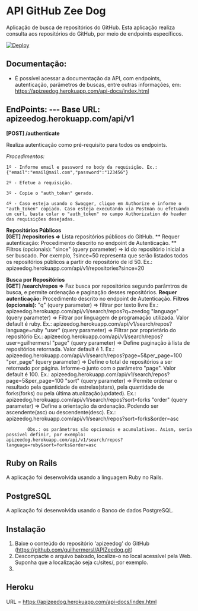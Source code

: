 # API GitHub Zee Dog

Aplicação de busca de repositórios do GitHub.
Esta aplicação realiza consulta aos repositórios do GitHub, por meio de endpoints específicos.

[![Deploy](https://www.herokucdn.com/deploy/button.svg)](https://apizeedog.herokuapp.com/api-docs/index.html)



## Documentação:
*   É possível acessar a documentação da API, com endpoints, autenticação, parâmetros de buscas, entre outras informações, em: https://apizeedog.herokuapp.com/api-docs/index.html



## EndPoints:   ---  Base URL: apizeedog.herokuapp.com/api/v1


**[POST] /authenticate**

Realiza autenticação como pré-requisito para todos os endpoints.

*Procedimentos:*

    1º - Informe email e password no body da requisição. Ex.: {"email":"email@mail.com","password":"123456"}

    2º - Efetue a requisição.

    3º - Copie o "auth_token" gerado.
    
    4º - Caso esteja usando o Swagger, clique em Authorize e informe o "auth_token" copiado. Caso esteja executando via Postman ou efetuando um curl, basta colar o "auth_token" no campo Authorization do header das requisições desejadas.

**Repositórios Públicos**      
    **[GET] /repositories    =>**  Lista repositórios públicos do GitHub.
        ** Requer autenticação:     Procedimento descrito no endpoint de Autenticação.
        ** Filtros (opcionais):     "since" (query parameter) =>    id do repositório inicial a ser buscado. Por exemplo, ?since=50 representa que serão listados todos os repositórios públicos a partir do repositório de id 50.
                                                                    Ex.: apizeedog.herokuapp.com/api/v1/repositories?since=20

**Busca por Repositórios**  
    **[GET] /search/repos =>**      Faz busca por repositórios segundo parâmtros de busca, e permite ordenação e paginação desses repositórios.
        **Requer autenticação:**     Procedimento descrito no endpoint de Autenticação.
        **Filtros (opcionais):**     "q" (query parameter) => filtrar por texto livre
                                                                Ex.: apizeedog.herokuapp.com/api/v1/search/repos?q=zeedog
                                    "language" (query parameter) => Filtrar por linguagem de programação utilizada. Valor default é ruby.
                                                                    Ex.: apizeedog.herokuapp.com/api/v1/search/repos?language=ruby
                                    "user" (query parameter) => Filtrar por proprietário do repositório
                                                                Ex.: apizeedog.herokuapp.com/api/v1/search/repos?user=guilhermersl
                                    "page" (query parameter) => Define paginação à lista de repositórios retornada. Valor default é 1.
                                                                Ex.: apizeedog.herokuapp.com/api/v1/search/repos?page=5&per_page=100
                                    "per_page" (query parameter) => Define o total de repositórios a ser retornado por página. Informe-o junto com o parâmetro "page". Valor default é 100.
                                                                Ex.: apizeedog.herokuapp.com/api/v1/search/repos?page=5&per_page=100
                                    "sort" (query parameter) => Permite ordenar o resultado pela quantidade de estrelas(stars), pela quantidade de forks(forks) ou pela última atualização(updated).
                                                                Ex.: apizeedog.herokuapp.com/api/v1/search/repos?sort=forks 
                                    "order" (query parameter) => Define a orientação da ordenação. Podendo ser ascendente(asc) ou descendente(desc).
                                                                    Ex.: apizeedog.herokuapp.com/api/v1/search/repos?sort=forks&order=asc

            Obs.: os parâmetros são opcionais e acumulativos. Asism, seria possível definir, por exemplo: apizeedog.herokuapp.com/api/v1/search/repos?language=ruby&sort=forks&order=asc

                                                                    

## Ruby on Rails

A aplicação foi desenvolvida usando a linguagem Ruby no Rails.


## PostgreSQL

A aplicação foi desenvolvida usando o Banco de dados PostgreSQL.


## Instalação

1. Baixe o conteúdo do repositório 'apizeedog' do GitHub (https://github.com/guilhermersl/APIZeedog.git)
2. Descompacte o arquivo baixado, localize-o no local acessível pela Web. Suponha que a localização seja c:/sites/, por exemplo.
3. 


## Heroku

URL = https://apizeedog.herokuapp.com/api-docs/index.html

